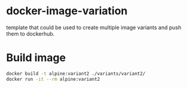 # docker-image-variation
template that could be used to create multiple image variants and push them to dockerhub.
# Build image
```sh
docker build -t alpine:variant2 ./variants/variant2/
docker run -it --rm alpine:variant2
```